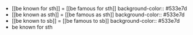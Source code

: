 - [[be known for sth]] = [[be famous for sth]]
  background-color:: #533e7d
- [[be known as sth]] = [[be famous as sth]] 
  background-color:: #533e7d
- [[be known to sb]] = [[be famous to sb]]
  background-color:: #533e7d
- be known for sth